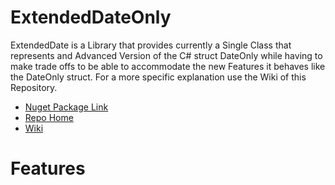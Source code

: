 # ExtendedDateOnly

ExtendedDate is a Library that provides currently a Single Class that represents and Advanced Version of the C# struct DateOnly while having to make trade offs to be able to accommodate the new Features it behaves like the DateOnly struct. For a more specific explanation use the Wiki of this Repository.

- [Nuget Package Link]()
- [Repo Home](https://github.com/EdgeLordKirito/ExtendedDateOnly)
- [Wiki](https://github.com/EdgeLordKirito/ExtendedDateOnly/wiki)

# Features
